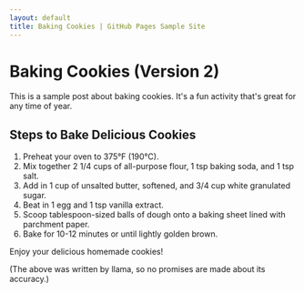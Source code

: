 ```yaml
---
layout: default
title: Baking Cookies | GitHub Pages Sample Site
---
```


# Baking Cookies (Version 2)

This is a sample post about baking cookies. It's a fun activity that's great for any time of year.

## Steps to Bake Delicious Cookies

1. Preheat your oven to 375°F (190°C).
2. Mix together 2 1/4 cups of all-purpose flour, 1 tsp baking soda, and 1 tsp salt.
3. Add in 1 cup of unsalted butter, softened, and 3/4 cup white granulated sugar.
4. Beat in 1 egg and 1 tsp vanilla extract.
5. Scoop tablespoon-sized balls of dough onto a baking sheet lined with parchment paper.
6. Bake for 10-12 minutes or until lightly golden brown.

Enjoy your delicious homemade cookies!

(The above was written by llama, so no promises are made about its accuracy.)